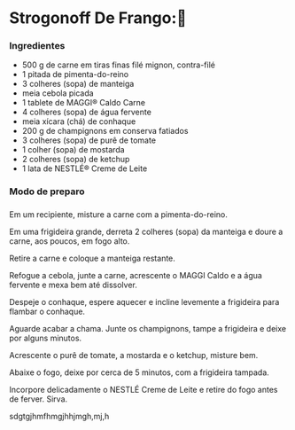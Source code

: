 # Strogonoff  De Frango::meat_on_bone:

 ### Ingredientes 

- 500 g de carne em tiras finas filé mignon, contra-filé
- 1 pitada de pimenta-do-reino
- 3 colheres (sopa) de manteiga
- meia cebola picada
- 1 tablete de MAGGI® Caldo Carne
- 4 colheres (sopa) de água fervente
- meia xícara (chá) de conhaque
- 200 g de champignons em conserva fatiados
- 3 colheres (sopa) de purê de tomate
- 1 colher (sopa) de mostarda
- 2 colheres (sopa) de ketchup
- 1 lata de NESTLÉ® Creme de Leite

### Modo de preparo

### 

Em um recipiente, misture a carne com a pimenta-do-reino.

Em uma frigideira grande, derreta 2 colheres (sopa) da manteiga e doure a carne, aos poucos, em fogo alto.

Retire a carne e coloque a manteiga restante.

Refogue a cebola, junte a carne, acrescente o MAGGI Caldo e a água fervente e mexa bem até dissolver.

Despeje o conhaque, espere aquecer e incline levemente a frigideira para flambar o conhaque.

Aguarde acabar a chama. Junte os champignons, tampe a frigideira e deixe por alguns minutos.

Acrescente o purê de tomate, a mostarda e o ketchup, misture bem.

Abaixe o fogo, deixe por cerca de 5 minutos, com a frigideira tampada.

Incorpore delicadamente o NESTLÉ Creme de Leite e retire do fogo antes de ferver. Sirva.

sdgtgjhmfhmgjhhjmgh,mj,h







